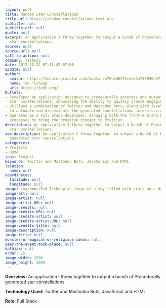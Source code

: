 ```yaml
---
layout: post
title: Random Star Constellations
title-url: https://random-constellations.tedt.org
subtitle: null
subtitle-url: null
quote: null
excerpt: An application I threw together to output a bunch of Procedurally generated
  star constellations.
source: null
source-url: null
call-to-action: null
company: Tschopp
date: 2017-12-22 07:11:42-07:00
update: null
author:
  avatar: https://secure.gravatar.com/avatar/a76b4d6291cecb3a738896a971bfb903?s=512&d=mp&r=g
  name: Ted Tschopp
  url: https://tedt.org/
bullets:
- Developed an application designed to procedurally generate and output a series of
  star constellations, showcasing the ability to quickly create engaging digital content.
- Utilized a combination of Twitter and Mastodon bots, along with JavaScript and HTML,
  to automate and disseminate the generated constellations across social platforms.
- Operated as a Full Stack developer, managing both the front-end and back-end development
  processes to bring the creative concept to fruition.
description: An application I threw together to output a bunch of Procedurally generated
  star constellations.
seo-description: An application I threw together to output a bunch of Procedurally
  generated star constellations.
categories:
- Projects
- Home
tags: Project
keywords: Twitter and Mastodon Bots, JavaScript and HTML
location:
  name: null
coordinates:
  latitude: null
  longitude: null
image: img/home/Ted_Tschopp_an_image_of_a_sky_filled_with_stars_on_a_dark_night.webp
image-alt: null
image-artist: null
image-artist-URL: null
image-credits: null
image-credits-URL: null
image-credits-artist: null
image-credits-artist-URL: null
image-credits-title: null
image-description: null
image-title: null
monster-or-magical-or-religious-ideas: null
year-the-event-took-place: null
mathjax: null
order: 15
image_width: 1500
image_height: 1000
---
```

**Overview:** An application I threw together to output a bunch of Procedurally generated star constellations.

**Technology Used:** Twitter and Mastodon Bots, JavaScript and HTML

**Role:** Full Stack
